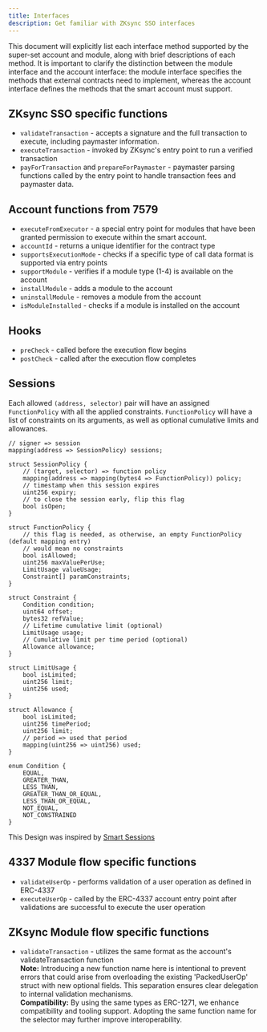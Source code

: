 ```yaml
---
title: Interfaces
description: Get familiar with ZKsync SSO interfaces
---
```


This document will explicitly list each interface method supported by the super-set account and module, along with brief descriptions of each method.
It is important to clarify the distinction between the module interface and the account interface:
the module interface specifies the methods that external contracts need to implement,
whereas the account interface defines the methods that the smart account must support.

## ZKsync SSO specific functions

- `validateTransaction` - accepts a signature and the full transaction to execute, including paymaster information.
- `executeTransaction` - invoked by ZKsync's entry point to run a verified transaction
- `payForTransaction` and `prepareForPaymaster` - paymaster parsing functions called by the entry point to handle transaction fees and paymaster data.

## Account functions from 7579

- `executeFromExecutor` - a special entry point for modules that have been granted permission to execute within the smart account.
- `accountId` - returns a unique identifier for the contract type
- `supportsExecutionMode` - checks if a specific type of call data format is supported via entry points
- `supportModule` - verifies if a module type (1-4) is available on the account
- `installModule` - adds a module to the account
- `uninstallModule` - removes a module from the account
- `isModuleInstalled` - checks if a module is installed on the account

## Hooks

- `preCheck` - called before the execution flow begins
- `postCheck` - called after the execution flow completes

## Sessions

Each allowed `(address, selector)` pair will have an assigned `FunctionPolicy` with all the applied constraints.
`FunctionPolicy` will have a list of constraints on its arguments, as well as optional cumulative limits and allowances.

```solidity
// signer => session
mapping(address => SessionPolicy) sessions;

struct SessionPolicy {
    // (target, selector) => function policy
    mapping(address => mapping(bytes4 => FunctionPolicy)) policy;
    // timestamp when this session expires
    uint256 expiry;
    // to close the session early, flip this flag
    bool isOpen;
}

struct FunctionPolicy {
    // this flag is needed, as otherwise, an empty FunctionPolicy (default mapping entry)
    // would mean no constraints
    bool isAllowed;
    uint256 maxValuePerUse;
    LimitUsage valueUsage;
    Constraint[] paramConstraints;
}

struct Constraint {
    Condition condition;
    uint64 offset;
    bytes32 refValue;
    // Lifetime cumulative limit (optional)
    LimitUsage usage;
    // Cumulative limit per time period (optional)
    Allowance allowance;
}

struct LimitUsage {
    bool isLimited;
    uint256 limit;
    uint256 used;
}

struct Allowance {
    bool isLimited;
    uint256 timePeriod;
    uint256 limit;
    // period => used that period
    mapping(uint256 => uint256) used;
}

enum Condition {
    EQUAL,
    GREATER_THAN,
    LESS_THAN,
    GREATER_THAN_OR_EQUAL,
    LESS_THAN_OR_EQUAL,
    NOT_EQUAL,
    NOT_CONSTRAINED
}
```

This Design was inspired by [Smart Sessions](https://github.com/erc7579/smartsessions/blob/main/contracts/external/policies/UniActionPolicy.sol)

## 4337 Module flow specific functions

- `validateUserOp` - performs validation of a user operation as defined in ERC-4337
- `executeUserOp` - called by the ERC-4337 account entry point after validations are successful to execute the user operation

## ZKsync Module flow specific functions

- `validateTransaction` - utilizes the same format as the account's validateTransaction function <br>
**Note:** Introducing a new function name here is intentional to prevent errors that could arise from overloading the existing
'PackedUserOp' struct with new optional fields.
This separation ensures clear delegation to internal validation mechanisms. <br>
**Compatibility:** By using the same types as ERC-1271, we enhance compatibility and tooling support.
Adopting the same function name for the selector may further improve interoperability.
